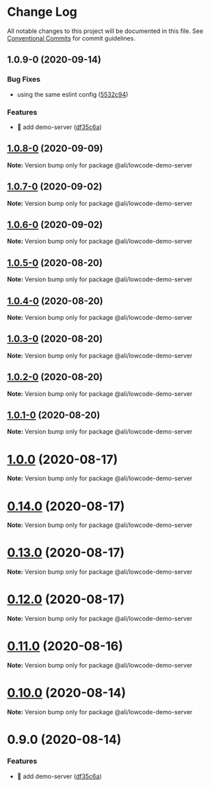 # Change Log

All notable changes to this project will be documented in this file.
See [Conventional Commits](https://conventionalcommits.org) for commit guidelines.

<a name="1.0.9-0"></a>
## 1.0.9-0 (2020-09-14)


### Bug Fixes

* using the same eslint config ([5532c94](https://gitlab.alibaba-inc.com/ali-lowcode/ali-lowcode-engine/commit/5532c94))


### Features

* 🎸 add demo-server ([df35c6a](https://gitlab.alibaba-inc.com/ali-lowcode/ali-lowcode-engine/commit/df35c6a))




<a name="1.0.8-0"></a>
## [1.0.8-0](https://gitlab.alibaba-inc.com/ali-lowcode/ali-lowcode-engine/compare/@ali/lowcode-demo-server@1.0.7-0...@ali/lowcode-demo-server@1.0.8-0) (2020-09-09)




**Note:** Version bump only for package @ali/lowcode-demo-server

<a name="1.0.7-0"></a>
## [1.0.7-0](https://gitlab.alibaba-inc.com/ali-lowcode/ali-lowcode-engine/compare/@ali/lowcode-demo-server@1.0.6-0...@ali/lowcode-demo-server@1.0.7-0) (2020-09-02)




**Note:** Version bump only for package @ali/lowcode-demo-server

<a name="1.0.6-0"></a>
## [1.0.6-0](https://gitlab.alibaba-inc.com/ali-lowcode/ali-lowcode-engine/compare/@ali/lowcode-demo-server@1.0.5-0...@ali/lowcode-demo-server@1.0.6-0) (2020-09-02)




**Note:** Version bump only for package @ali/lowcode-demo-server

<a name="1.0.5-0"></a>
## [1.0.5-0](https://gitlab.alibaba-inc.com/ali-lowcode/ali-lowcode-engine/compare/@ali/lowcode-demo-server@1.0.4-0...@ali/lowcode-demo-server@1.0.5-0) (2020-08-20)




**Note:** Version bump only for package @ali/lowcode-demo-server

<a name="1.0.4-0"></a>
## [1.0.4-0](https://gitlab.alibaba-inc.com/ali-lowcode/ali-lowcode-engine/compare/@ali/lowcode-demo-server@1.0.3-0...@ali/lowcode-demo-server@1.0.4-0) (2020-08-20)




**Note:** Version bump only for package @ali/lowcode-demo-server

<a name="1.0.3-0"></a>
## [1.0.3-0](https://gitlab.alibaba-inc.com/ali-lowcode/ali-lowcode-engine/compare/@ali/lowcode-demo-server@1.0.2-0...@ali/lowcode-demo-server@1.0.3-0) (2020-08-20)




**Note:** Version bump only for package @ali/lowcode-demo-server

<a name="1.0.2-0"></a>
## [1.0.2-0](https://gitlab.alibaba-inc.com/ali-lowcode/ali-lowcode-engine/compare/@ali/lowcode-demo-server@1.0.1-0...@ali/lowcode-demo-server@1.0.2-0) (2020-08-20)




**Note:** Version bump only for package @ali/lowcode-demo-server

<a name="1.0.1-0"></a>
## [1.0.1-0](https://gitlab.alibaba-inc.com/ali-lowcode/ali-lowcode-engine/compare/@ali/lowcode-demo-server@1.0.0...@ali/lowcode-demo-server@1.0.1-0) (2020-08-20)




**Note:** Version bump only for package @ali/lowcode-demo-server

<a name="1.0.0"></a>
# [1.0.0](https://gitlab.alibaba-inc.com/ali-lowcode/ali-lowcode-engine/compare/@ali/lowcode-demo-server@0.14.0...@ali/lowcode-demo-server@1.0.0) (2020-08-17)




**Note:** Version bump only for package @ali/lowcode-demo-server

<a name="0.14.0"></a>
# [0.14.0](https://gitlab.alibaba-inc.com/ali-lowcode/ali-lowcode-engine/compare/@ali/lowcode-demo-server@0.13.0...@ali/lowcode-demo-server@0.14.0) (2020-08-17)




**Note:** Version bump only for package @ali/lowcode-demo-server

<a name="0.13.0"></a>
# [0.13.0](https://gitlab.alibaba-inc.com/ali-lowcode/ali-lowcode-engine/compare/@ali/lowcode-demo-server@0.11.0...@ali/lowcode-demo-server@0.13.0) (2020-08-17)




**Note:** Version bump only for package @ali/lowcode-demo-server

<a name="0.12.0"></a>
# [0.12.0](https://gitlab.alibaba-inc.com/ali-lowcode/ali-lowcode-engine/compare/@ali/lowcode-demo-server@0.11.0...@ali/lowcode-demo-server@0.12.0) (2020-08-17)




**Note:** Version bump only for package @ali/lowcode-demo-server

<a name="0.11.0"></a>
# [0.11.0](https://gitlab.alibaba-inc.com/ali-lowcode/ali-lowcode-engine/compare/@ali/lowcode-demo-server@0.10.0...@ali/lowcode-demo-server@0.11.0) (2020-08-16)




**Note:** Version bump only for package @ali/lowcode-demo-server

<a name="0.10.0"></a>
# [0.10.0](https://gitlab.alibaba-inc.com/ali-lowcode/ali-lowcode-engine/compare/@ali/lowcode-demo-server@0.9.0...@ali/lowcode-demo-server@0.10.0) (2020-08-14)




**Note:** Version bump only for package @ali/lowcode-demo-server

<a name="0.9.0"></a>
# 0.9.0 (2020-08-14)


### Features

* 🎸 add demo-server ([df35c6a](https://gitlab.alibaba-inc.com/ali-lowcode/ali-lowcode-engine/commit/df35c6a))
